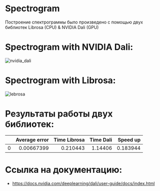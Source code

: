 # Spectrogram

Построение спектрограммы было произведено с помощью двух библиотек Librosa (CPU) & NVIDIA Dali (GPU)

# Spectrogram with NVIDIA Dali:

![nvidia_dali](https://github.com/witssaa/2021-HPC/tree/main/Spectrogram/images/Nvidia_Dali_Spectrogram.png)

# Spectrogram with Librosa:

![lebrosa](https://github.com/witssaa/2021-HPC/tree/main/Spectrogram/images/Librosa_Spectrogram.png)

# Результаты работы двух библиотек:

|    |   Average error |   Time Librosa |   Time Dali |   Speed up |
|---:|----------------:|---------------:|------------:|-----------:|
|  0 |      0.00667399 |       0.210443 |     1.14406 |   0.183944 |

# Ссылка на документацию:

+ https://docs.nvidia.com/deeplearning/dali/user-guide/docs/index.html
